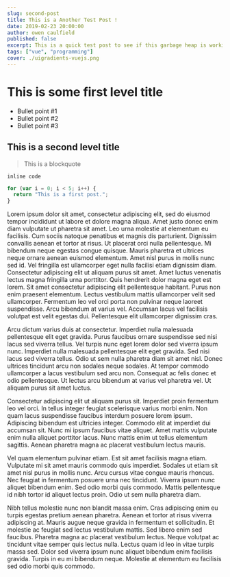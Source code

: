 ```yaml
---
slug: second-post
title: This is a Another Test Post !
date: 2019-02-23 20:00:00
author: owen caulfield
published: false
excerpt: This is a quick test post to see if this garbage heap is working.
tags: ["vue", "programming"]
cover: ./uigradients-vuejs.png
---
```


# This is some first level title

- Bullet point #1
- Bullet point #2
- Bullet point #3

## This is a second level title

> This is a blockquote

`inline code`

```js
for (var i = 0; i < 5; i++) {
  return "This is a first post.";
}
```

Lorem ipsum dolor sit amet, consectetur adipiscing elit, sed do eiusmod tempor incididunt ut labore et dolore magna aliqua. Amet justo donec enim diam vulputate ut pharetra sit amet. Leo urna molestie at elementum eu facilisis. Cum sociis natoque penatibus et magnis dis parturient. Dignissim convallis aenean et tortor at risus. Ut placerat orci nulla pellentesque. Mi bibendum neque egestas congue quisque. Mauris pharetra et ultrices neque ornare aenean euismod elementum. Amet nisl purus in mollis nunc sed id. Vel fringilla est ullamcorper eget nulla facilisi etiam dignissim diam. Consectetur adipiscing elit ut aliquam purus sit amet. Amet luctus venenatis lectus magna fringilla urna porttitor. Quis hendrerit dolor magna eget est lorem. Sit amet consectetur adipiscing elit pellentesque habitant. Purus non enim praesent elementum. Lectus vestibulum mattis ullamcorper velit sed ullamcorper. Fermentum leo vel orci porta non pulvinar neque laoreet suspendisse. Arcu bibendum at varius vel. Accumsan lacus vel facilisis volutpat est velit egestas dui. Pellentesque elit ullamcorper dignissim cras.

Arcu dictum varius duis at consectetur. Imperdiet nulla malesuada pellentesque elit eget gravida. Purus faucibus ornare suspendisse sed nisi lacus sed viverra tellus. Vel turpis nunc eget lorem dolor sed viverra ipsum nunc. Imperdiet nulla malesuada pellentesque elit eget gravida. Sed nisi lacus sed viverra tellus. Odio ut sem nulla pharetra diam sit amet nisl. Donec ultrices tincidunt arcu non sodales neque sodales. At tempor commodo ullamcorper a lacus vestibulum sed arcu non. Consequat ac felis donec et odio pellentesque. Ut lectus arcu bibendum at varius vel pharetra vel. Ut aliquam purus sit amet luctus.

Consectetur adipiscing elit ut aliquam purus sit. Imperdiet proin fermentum leo vel orci. In tellus integer feugiat scelerisque varius morbi enim. Non quam lacus suspendisse faucibus interdum posuere lorem ipsum. Adipiscing bibendum est ultricies integer. Commodo elit at imperdiet dui accumsan sit. Nunc mi ipsum faucibus vitae aliquet. Amet mattis vulputate enim nulla aliquet porttitor lacus. Nunc mattis enim ut tellus elementum sagittis. Aenean pharetra magna ac placerat vestibulum lectus mauris.

Vel quam elementum pulvinar etiam. Est sit amet facilisis magna etiam. Vulputate mi sit amet mauris commodo quis imperdiet. Sodales ut etiam sit amet nisl purus in mollis nunc. Arcu cursus vitae congue mauris rhoncus. Nec feugiat in fermentum posuere urna nec tincidunt. Viverra ipsum nunc aliquet bibendum enim. Sed odio morbi quis commodo. Mattis pellentesque id nibh tortor id aliquet lectus proin. Odio ut sem nulla pharetra diam.

Nibh tellus molestie nunc non blandit massa enim. Cras adipiscing enim eu turpis egestas pretium aenean pharetra. Aenean et tortor at risus viverra adipiscing at. Mauris augue neque gravida in fermentum et sollicitudin. Et molestie ac feugiat sed lectus vestibulum mattis. Sed libero enim sed faucibus. Pharetra magna ac placerat vestibulum lectus. Neque volutpat ac tincidunt vitae semper quis lectus nulla. Lectus quam id leo in vitae turpis massa sed. Dolor sed viverra ipsum nunc aliquet bibendum enim facilisis gravida. Turpis in eu mi bibendum neque. Molestie at elementum eu facilisis sed odio morbi quis commodo.
